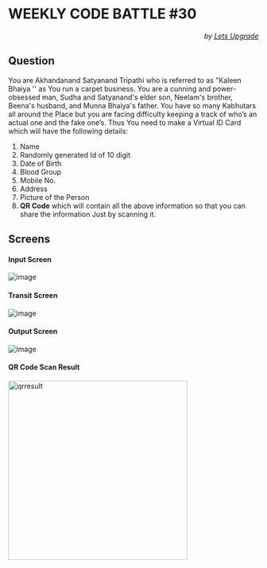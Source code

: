 # WEEKLY CODE BATTLE #30

<p align='right'>
 <i>by <a href ='https://letsupgrade.in/'>Lets Upgrade</a></i>
</h3>

## Question

You are Akhandanand Satyanand Tripathi who is referred to as "Kaleen Bhaiya '' as You run a carpet business. You are a cunning and power-obsessed man, Sudha and Satyanand's elder son, Neelam's brother, Beena's husband, and Munna Bhaiya's father. You have so many Kabhutars all around the Place but you are facing difficulty keeping a track of who’s an actual one and the fake one’s. Thus You need to make a Virtual ID Card which will have the following details:

1. Name
2. Randomly generated Id of 10 digit
3. Date of Birth
4. Blood Group
5. Mobile No.
6. Address
7. Picture of the Person
8. **QR Code** which will contain all the above information so that you can share the information Just by scanning it.

## Screens
#### Input Screen
![image](https://user-images.githubusercontent.com/53931676/103426337-bff10a00-4bde-11eb-9599-996235c679f2.png)

#### Transit Screen
![image](https://user-images.githubusercontent.com/53931676/103426354-d4350700-4bde-11eb-8dea-6ed6ba8c96fb.png)

#### Output Screen
![image](https://user-images.githubusercontent.com/53931676/103426404-4d345e80-4bdf-11eb-8033-ca3101967713.png)

#### QR Code Scan Result
<img src= "https://user-images.githubusercontent.com/53931676/103426554-596ceb80-4be0-11eb-9173-0355729549ff.jpg" alt= "qrresult" height= "360px">
